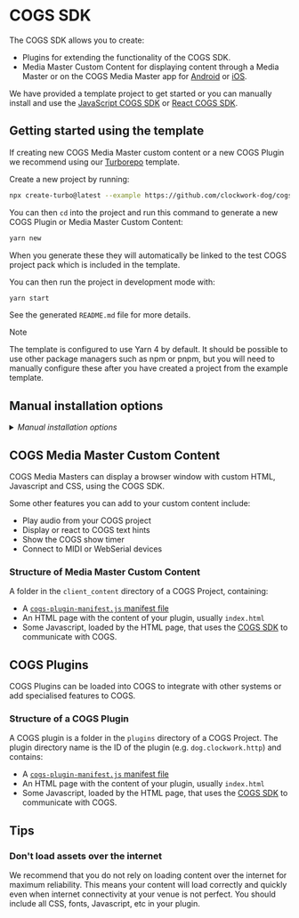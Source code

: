 # COGS SDK

The COGS SDK allows you to create:

- Plugins for extending the functionality of the COGS SDK.
- Media Master Custom Content for displaying content through a Media Master or on the COGS Media Master app for [Android](https://play.google.com/store/apps/details?id=dog.clockwork.mobile.av) or [iOS](https://apps.apple.com/us/app/cogs-av/id6444409185).

We have provided a template project to get started or you can manually install and use the [JavaScript COGS SDK](./packages/javascript/README.md) or [React COGS SDK](./packages/react/README.md).

## Getting started using the template
If creating new COGS Media Master custom content or a new COGS Plugin we recommend using our [Turborepo](https://turbo.build) template.

Create a new project by running:

```bash
npx create-turbo@latest --example https://github.com/clockwork-dog/cogs-sdk/tree/main/template --package-manager yarn
```

You can then `cd` into the project and run this command to generate a new COGS Plugin or Media Master Custom Content:

```sh
yarn new
```

When you generate these they will automatically be linked to the test COGS project pack which is included in the template.

You can then run the project in development mode with:

```sh
yarn start
```

See the generated `README.md` file for more details.

> [!NOTE]
> The template is configured to use Yarn 4 by default. It should be possible to use other package managers such as npm or pnpm, but you will need to manually configure these after you have created a project from the example template.

## Manual installation options

<details>
<summary><em>Manual installation options</em></summary>

### Manually with Vite

1. Create a project with Vite as usual and add cogs-sdk
   e.g.
   ```
   yarn create vite my-vite-plugin --template vanilla-ts
   yarn add --dev @clockworkdog/cogs-client
   yarn install;
   // OR
   yarn create vite my-vite-plugin --template react-ts
   yarn add --dev @clockworkdog/cogs-client
   yarn install;
   ```
2. Add a polyfill for `global` by adding the following to `index.html`.
   ```html
   <script>
     if (global === undefined) {
       var global = window;
     }
     if (module === undefined) {
       var module = {};
     }
   </script>
   ```
3. Set `base` to `./` in `vite.config.ts` so the content can be hosted in a subfolder:
   e.g.

   ```ts
   import { defineConfig } from 'vite';

   export default defineConfig({
     base: './',
   });
   ```

4. If using Typescript, add the following options to `tsconfig.js` to support importing `cogs-plugin-manifest.js`:
   ```json
   {
     "compilerOptions": {
       "checkJs": true
     }
   }
   ```
5. Add a `cogs-plugin-manifest.js` file to the `src` folder as described above
6. Symlink `public/cogs-plugin-manifest.js` to `src/cogs-plugin-manifest.json` so that it is included in the build output:
   ```bash
   # macOS / Linux
   ln -s ../src/cogs-plugin-manifest.js public/cogs-plugin-manifest.js
   # Windows
   mklink /H public\cogs-plugin-manifest.js src\cogs-plugin-manifest.js
   ```
7. If you are using React, remove `<React.StrictMode>` from your top-level component to avoid issues with multiple websockets during development.
8. Add the [COGS SDK](https://github.com/clockwork-dog/cogs-sdk/) to your project. (See [#quick-start](Quick start).)

When importing your manifest file in your source code be sure to use a wildcard import as follows:

```js
import * as manifest from './cogs-plugin-manifest.js';
```

### Create React App template (deprecated)

See https://github.com/clockwork-dog/cra-template-cogs-client

### Create React App project setup (deprecated)

1. Create a project with `create-react-app` as usual
   e.g.
   ```s
   yarn create react-app my-react-plugin --template typescript
   ```
2. Set `homepage` to `./` in `package.json` so the content can be hosted at in a subfolder:
   e.g.
   ```json
   {
     "homepage": "./",
     ...
   }
   ```
3. Add a `cogs-plugin-manifest.js` file to the `src` folder as described above
4. Symlink `public/cogs-plugin-manifest.js` to `src/cogs-plugin-manifest.json` so that it is included in the build output:
   ```s
   # macOS / Linux
   ln -s ../src/cogs-plugin-manifest.js public/cogs-plugin-manifest.js
   # Windows
   mklink /H public\cogs-plugin-manifest.js src\cogs-plugin-manifest.js
   ```
5. If you are using React, remove `<React.StrictMode>` from your top-level component to avoid issues with multiple websockets during development.
6. Add the [COGS SDK](https://github.com/clockwork-dog/cogs-sdk/) to your project. (See [#quick-start](Quick start).)

</details>

## COGS Media Master Custom Content

COGS Media Masters can display a browser window with custom HTML, Javascript and CSS, using the COGS SDK.

Some other features you can add to your custom content include:

- Play audio from your COGS project
- Display or react to COGS text hints
- Show the COGS show timer
- Connect to MIDI or WebSerial devices

### Structure of Media Master Custom Content

A folder in the `client_content` directory of a COGS Project, containing:

- A [`cogs-plugin-manifest.js` manifest file](https://clockwork-dog.github.io/cogs-sdk/javascript/interfaces/CogsPluginManifestJson.html)
- An HTML page with the content of your plugin, usually `index.html`
- Some Javascript, loaded by the HTML page, that uses the [COGS SDK](https://github.com/clockwork-dog/cogs-sdk) to communicate with COGS.

## COGS Plugins

COGS Plugins can be loaded into COGS to integrate with other systems or add specialised features to COGS.

### Structure of a COGS Plugin

A COGS plugin is a folder in the `plugins` directory of a COGS Project. The plugin directory name is the ID of the plugin (e.g. `dog.clockwork.http`) and contains:

- A [`cogs-plugin-manifest.js` manifest file](https://clockwork-dog.github.io/cogs-sdk/javascript/interfaces/CogsPluginManifestJson.html)
- An HTML page with the content of your plugin, usually `index.html`
- Some Javascript, loaded by the HTML page, that uses the [COGS SDK](https://github.com/clockwork-dog/cogs-sdk) to communicate with COGS.

## Tips

### Don't load assets over the internet

We recommend that you do not rely on loading content over the internet for maximum reliability. This means your content will load correctly and quickly even when internet connectivity at your venue is not perfect. You should include all CSS, fonts, Javascript, etc in your plugin.
